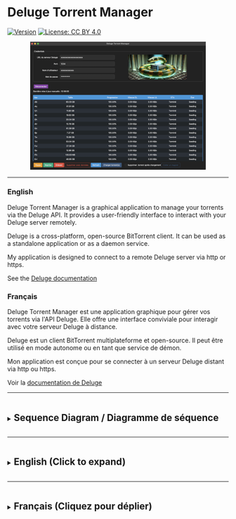 # Deluge Torrent Manager

[![Version](https://img.shields.io/badge/version-0.3.0-blue.svg)](https://semver.org)
[![License: CC BY 4.0](https://img.shields.io/badge/License-CC%20BY%204.0-lightgrey.svg)](https://creativecommons.org/licenses/by/4.0/)

<p align="center">
  <img src="docs/Screenshot.png" alt="Scrennshot DelugeManager" width="400"/>
</p>

<hr/>

### English

Deluge Torrent Manager is a graphical application to manage your torrents via the Deluge API. It provides a user-friendly interface to interact with your Deluge server remotely.

Deluge is a cross-platform, open-source BitTorrent client. It can be used as a standalone application or as a daemon service.

My application is designed to connect to a remote Deluge server via http or https.

See the [Deluge documentation](https://deluge-torrent.org/about/)

### Français

Deluge Torrent Manager est une application graphique pour gérer vos torrents via l'API Deluge. Elle offre une interface conviviale pour interagir avec votre serveur Deluge à distance.

Deluge est un client BitTorrent multiplateforme et open-source. Il peut être utilisé en mode autonome ou en tant que service de démon.

Mon application est conçue pour se connecter à un serveur Deluge distant via http ou https.

Voir la [documentation de Deluge](https://deluge-torrent.org/about/)

<hr/>

<details>
<summary><h2 style="display: inline-block">Sequence Diagram / Diagramme de séquence</h2></summary>

```mermaid
sequenceDiagram
actor User
participant UI as DelugeApp UI
participant Client as DelugeApp Client
participant Server as Deluge Server

    User->>UI: Launches application
    UI->>UI: Initializes interface

    User->>UI: Enters credentials
    User->>UI: Clicks "Connect"
    UI->>Client: login()
    Client->>Server: Authentication request
    Server-->>Client: Authentication response
    Client-->>UI: Updates interface
    UI-->>User: Displays connection status

    alt Connection successful
        UI->>Client: fetch_torrents()
        Client->>Server: Request torrent list
        Server-->>Client: Torrent list
        Client-->>UI: Updates interface
        UI-->>User: Displays torrent list

        loop Every 5 seconds
            UI->>Client: update_torrents()
            Client->>Server: Request torrent updates
            Server-->>Client: Updated data
            Client-->>UI: Updates interface
            UI-->>User: Displays updated torrents
        end

        User->>UI: Selects a torrent
        User->>UI: Chooses an action (pause, resume, remove)
        UI->>Client: torrent_action()
        Client->>Server: Torrent action request
        Server-->>Client: Action confirmation
        Client-->>UI: Updates interface
        UI-->>User: Displays action result

        User->>UI: Clicks "Load Torrent"
        UI->>User: Opens file selector
        User->>UI: Selects a .torrent file
        UI->>Client: load_torrent()
        Client->>Server: Sends torrent file
        Server-->>Client: Add confirmation
        Client-->>UI: Updates interface
        UI-->>User: Displays new torrent

        User->>UI: Clicks "Send Magnet"
        UI->>User: Opens magnet link dialog
        User->>UI: Enters magnet link
        UI->>Client: add_magnet()
        Client->>Server: Sends magnet link
        Server-->>Client: Add confirmation
        Client-->>UI: Updates interface
        UI-->>User: Displays new torrent

        User->>UI: Clicks "Disconnect"
        UI->>Client: disconnect()
        Client->>UI: Resets interface
        UI-->>User: Displays login screen
    else Connection failed
        UI-->>User: Displays error message
    end
```

</details>

<hr/>

<details>
<summary><h2 style="display: inline-block">English (Click to expand)</h2></summary>

## Key Features

- Connect to a remote Deluge server via http or https
- Intuitive user interface
- Remote torrent management: pause, resume, delete
- Support for .torrent files and magnet links
- Option to automatically delete .torrent files from your device after adding
- Compatible with Windows, macOS, and Linux (Ubuntu and derivatives)

## System Requirements

- Operating System: Windows 10+, macOS 12+, or Linux with graphical interface (Ubuntu 20.04+ and derivatives)
- Deluge server configured and accessible remotely

## Table of Contents

1. [For Users](#for-users)
   - [Installation](#installation)
   - [Usage](#usage)
2. [For Developers](#for-developers)
   - [Prerequisites](#prerequisites)
   - [Development Environment Setup](#development-environment-setup)
   - [Running in Development Mode](#running-in-development-mode)
   - [Quick Installation and Execution](#quick-installation-and-execution)
   - [Compilation](#compilation)
3. [License](#license)

## For Users

### Installation

#### Windows

1. Download the [installer](https://github.com/Crypt0zauruS/deluge-manager/releases/download/v0.3.0/DelugeManager-v0.3.0-Windows-x64-Setup.exe).
2. Double-click to install the application. Read the information displayed carefully. An uninstaller will also be added to your system.

#### macOS

1. Download [this dmg file](https://github.com/Crypt0zauruS/deluge-manager/releases/download/v0.3.0/DelugeManager-v0.3.0-macOS-arm64.dmg) if you're on Mac Apple Silicon, or [this dmg file](https://github.com/Crypt0zauruS/deluge-manager/releases/download/v0.3.0/DelugeManager-v0.3.0-macOS-x64.dmg) if you're on Mac Intel.
2. Open the DMG and move `DelugeManager.app` to your Applications folder.
3. Double-click on `DelugeManager.app` to launch the application.

#### Linux (Ubuntu and derivatives)

1. Download [this tar file](https://github.com/Crypt0zauruS/deluge-manager/releases/download/v0.3.0/DelugeManager-v0.3.0-linux-ubuntu22.04-x64.tar.gz).
2. Extract the contents of the tar file.
3. Read the Installation Guide for more information.
4. Open a terminal and navigate to the extracted folder.
5. Make the installation script executable:

```bash
chmod +x ./linux-install.sh
```

6. Run the installation in sudo mode:

   ```bash
   sudo ./linux-install.sh
   ```

You can then launch the application by searching for "DelugeManager" in your applications menu.

### Usage

1. Launch the Deluge Torrent Manager application.
2. Enter your Deluge server connection information:
   - Server URL
   - Port
   - Username
   - Password
3. Click "Connect".
4. On first connection, your system will ask if you want to save the connection information by accessing your keychain (Keychain on macOS, Key Manager on Linux, etc.). Don't worry, this is to securely save your Deluge password using your system's secure storage feature.
5. Once connected, you can manage your torrents: add, delete, pause, resume, etc.

## For Developers

### Prerequisites

- Python 3.10 or higher

Ensure Python is correctly installed by running:

```bash
python --version
```

If Python is not installed, download it from [the official website](https://www.python.org/downloads/).

On MacOS, you can also use [Homebrew](https://brew.sh/) to install Python:

```bash
brew install python
```

On Linux (Ubuntu and derivatives), you can use your package manager to install Python:

```bash
sudo apt update && sudo apt upgrade -y
sudo apt install python3 python3-pip -y
```

- Additional dependencies for Linux, especially in a WSL environment:

```bash
sudo apt-get install python3-tk libtk8.6 libopenjp2-7
```

- Git (optional, for cloning the repository)

### Development Environment Setup

1. Clone the repository or download the sources:

```bash
git clone https://github.com/your-username/DelugeManager.git
cd DelugeManager
```

2. Create a virtual environment:

```bash
python -m venv venv
```

If this command fails, verify that Python is correctly installed and the `venv` module is available.

3. Activate the virtual environment:

- Windows:

```bash
venv\Scripts\activate
```

- macOS/Linux:

```bash
source venv/bin/activate
```

4. Install dependencies:

```bash
pip install -r requirements.txt
```

If you encounter problems creating the virtual environment:

- On Windows: venv is already installed with Python but make sure Python is added to your system PATH.

- On Linux: You might need to install the `python3-venv` package. On Ubuntu or Debian, use:

```bash
sudo apt-get install python3-venv
```

- On MacOS, venv is already installed with Python3.

### Running in Development Mode

After activating the virtual environment, run:

```bash
python deluge_manager/main.py
```

### Quick Installation and Execution

If you have all the prerequisites installed, you can use the provided scripts to install dependencies and launch the application.

#### For Windows:

1. Double-click on `install.bat` to install dependencies.
2. Once installation is complete, double-click on `run.bat` to launch the application.

#### For macOS and Linux:

1. Open a terminal in the project folder.
2. Make the scripts executable:

```bash
chmod +x install.sh run.sh
```

3. Run the installation script:

```bash
./install.sh
```

4. Once installation is complete, launch the application with:

```bash
./run.sh
```

### Compilation

If you want to compile the application into an executable yourself, you can use PyInstaller.

1. First, if not already done, create and activate the virtual environment in the project directory and install dependencies:

On Windows:

```bash
./install.bat
```

On MacOS and Linux:

```bash
chmod +x install.sh
./install.sh
```

2. Make sure you are in the virtual environment:

'(venv)' should appear in your terminal.
If not, activate the virtual environment:

- On MacOS and Linux:

```bash
source venv/bin/activate
```

- on Windows powershell:

```bash
.\venv\Scripts\Activate
```

- on Windows Command Prompt:

```bash
venv\Scripts\activate
```

3. Then install PyInstaller:

```bash
pip install pyinstaller
```

4. Finally compile the application:

```bash
pyinstaller DelugeManager.spec
```

#### Notes for macOS

Note: on MacOS you will get the app but also the raw executable for the terminal in the /dist folder.

If you are on Apple Silicon, you can compile for Intel 64-bit architecture by following the instructions [here](docs/Intel_64_compilation_on_Apple_Silicon_guide.md).

5. Deactivate the virtual environment:

```bash
deactivate
```

#### The compiled executable will be in the `dist` folder.

#### General Notes

1. If you need to recompile, make sure to delete the `dist` and `build` folders before relaunching PyInstaller to clean up old attempts.

2. If you want to remove the virtual environment to clean up your project, you can do so by running:

- for MacOS and Linux :

```bash
rm -rf venv
```

- for Windows (command prompt) :

```bash
rmdir /s venv
```

- for Windows (powershell) :

```bash
Remove-Item -Recurse -Force venv
```

3. On MacOS, you can generate a custom DMG for the application using the `create-dmg.sh` script. See the [DMG_creation_guide.md](docs/DMG_creation_guide.md) file for more details.

4. You can create custom icon.ico and icon.icns icons as well as icons for Linux from your own square `.png` file using my [Icon Maker](https://github.com/Crypt0zauruS/icon-maker) tool if you are on MacOS.

- rename your png to `icon.png`

- run the `iconmaker.sh` script

```bash
./iconmaker.sh /path/to/your/icon.png
```

- copy the `icon.ico` and/or `icon.icns` files and/or the `linux_icons` directory to the root of the project (this depends on the platforms you want to compile for).

5. On Linux, you can install your freshly compiled application using the provided `linux-install.sh` script.

- Ensure the presence of the `dist` and `linux_icons` directories in the project directory.
- Make sure the script is executable:

```bash
chmod +x ./linux-install.sh
```

Run the script in sudo mode:

```bash
sudo ./linux-install.sh
```

## License

This project is licensed under the Creative Commons Attribution 4.0 International (CC BY 4.0). See the [LICENSE.md](LICENSE.md) file for more details.

</details>
<hr/>
<details>
<summary><h2 style="display: inline-block">Français (Cliquez pour déplier)</h2></summary>

## Fonctionnalités clés

- Connexion à un serveur Deluge distant par http ou https
- Interface utilisateur intuitive
- Gestion des torrents à distance: pause, reprise, suppression
- Support des fichiers .torrent et des liens magnet
- Option pour supprimer automatiquement les fichiers .torrent de votre appareil après ajout
- Compatible avec Windows, macOS et Linux (Ubuntu et dérivés)

## Configuration requise

- Système d'exploitation : Windows 10+, macOS 12+, ou Linux avec interface graphique (Ubuntu 20.04+ et dérivés)
- Serveur Deluge configuré et accessible à distance

## Table des matières

1. [Pour les utilisateurs](#pour-les-utilisateurs)
   - [Installation](#installation)
   - [Utilisation](#utilisation)
2. [Pour les développeurs](#pour-les-développeurs)
   - [Prérequis](#prérequis)
   - [Installation de l'environnement de développement](#installation-de-lenvironnement-de-développement)
   - [Exécution en mode développement](#exécution-en-mode-développement)
   - [Installation et exécution rapides](#installation-et-exécution-rapides)
   - [Compilation](#compilation)
3. [Licence](#licence)

## Pour les utilisateurs

### Installation

#### Windows

1. Téléchargez [l'installateur](https://github.com/Crypt0zauruS/deluge-manager/releases/download/v0.3.0/DelugeManager-v0.3.0-Windows-x64-Setup.exe).
2. Double-cliquez dessus pour installer l'application. Lisez bien les informations qui s'afficheront. Un désinstallateur sera également ajouté à votre système.

#### macOS

1. Téléchargez [ce fichier dmg](https://github.com/Crypt0zauruS/deluge-manager/releases/download/v0.3.0/DelugeManager-v0.3.0-macOS-arm64.dmg) si vous êtes sur Mac Apple Silicon, ou [ce fichier dmg](https://github.com/Crypt0zauruS/deluge-manager/releases/download/v0.3.0/DelugeManager-v0.3.0-macOS-x64.dmg) si vous êtes sur Mac Intel.
2. Ouvrez le DMG puis déplacez `DelugeManager.app` dans votre dossier Applications.
3. Double-cliquez sur `DelugeManager.app` pour lancer l'application.

#### Linux (Ubuntu et dérivés)

1. Téléchargez [ce fichier tar](https://github.com/Crypt0zauruS/deluge-manager/releases/download/v0.3.0/DelugeManager-v0.3.0-linux-ubuntu22.04-x64.tar.gz).
2. Extrayez le contenu du fichier tar.
3. Lisez le Guide d'Installation pour plus d'informations.
4. Ouvrez un terminal et naviguez vers le dossier décompressé.
5. Rendez le script d'installation exécutable :

```bash
chmod +x ./linux-install.sh
```

6. Lancez l'installation en mode sudo:

   ```bash
   sudo ./linux-install.sh
   ```

Vous pourrez ensuite lancer l'application en cherchant "DelugeManager" dans votre menu d'applications.

### Utilisation

1. Lancez l'application Deluge Torrent Manager.
2. Entrez les informations de connexion de votre serveur Deluge :
   - URL du serveur
   - Port
   - Nom d'utilisateur
   - Mot de passe
3. Cliquez sur "Connexion".
4. A la première connexion, votre système vous demandera si vous souhaitez enregistrer les informations de connexion en accédant à votre trousseau de clés (Keychain sur macOS, Gestionnaire de clés sur Linux, etc.). Pas d'inquiétude, cela sert à enregistrer votre mot de passe Deluge de manière sécurisée via la fonctionnalité de stockage sécurisé de votre système.
5. Une fois connecté, vous pouvez gérer vos torrents : ajouter, supprimer, mettre en pause, reprendre, etc.

## Pour les développeurs

### Prérequis

- Python 3.10 ou supérieur

Assurez-vous que Python est correctement installé en exécutant :

```bash
python --version
```

Si Python n'est pas installé, téléchargez-le depuis [le site officiel](https://www.python.org/downloads/).

Sur MacOS, vous pouvez également utiliser [Homebrew](https://brew.sh/) pour installer Python :

```bash
brew install python
```

Sur linux (Ubuntu et dérivés), vous pouvez utiliser votre gestionnaire de paquets pour installer Python :

```bash
sudo apt update && sudo apt upgrade -y
sudo apt install python3 python3-pip -y
```

- dépendances supplémentaires pour linux, notamment en environnement wsl :

```bash
sudo apt-get install python3-tk libtk8.6 libopenjp2-7
```

- Git (optionnel, pour cloner le dépôt)

### Installation de l'environnement de développement

1. Clonez le dépôt ou téléchargez les sources :

```bash
git clone https://github.com/votre-username/DelugeManager.git
cd DelugeManager
```

2. Créez un environnement virtuel :

```bash
python -m venv venv
```

Si cette commande échoue, vérifiez que Python est correctement installé et que le module `venv` est disponible.

3. Activez l'environnement virtuel :

- Windows :

```bash
venv\Scripts\activate
```

- macOS/Linux :

```bash
source venv/bin/activate
```

4. Installez les dépendances :

```bash
pip install -r requirements.txt
```

Si vous rencontrez des problèmes lors de la création de l'environnement virtuel :

- Sur Windows : venv est déjà installé avec Python mais assurez-vous que Python est ajouté à votre PATH système.

- Sur Linux : Vous pourriez avoir besoin d'installer le paquet `python3-venv`. Sur Ubuntu ou Debian, utilisez :

```bash
sudo apt-get install python3-venv
```

- Sur MacOS, venv est déjà installé avec Python3.

### Exécution en mode développement

Après avoir activé l'environnement virtuel, exécutez :

```bash
python deluge_manager/main.py
```

### Installation et exécution rapides

Si vous avez tous les prérequis installés, vous pouvez utiliser les scripts fournis pour installer les dépendances et lancer l'application.

### Pour Windows :

1. Double-cliquez sur `install.bat` pour installer les dépendances.
2. Une fois l'installation terminée, double-cliquez sur `run.bat` pour lancer l'application.

### Pour macOS et Linux :

1. Ouvrez un terminal dans le dossier du projet.
2. Rendez les scripts exécutables :

```bash
chmod +x install.sh run.sh
```

3. Exécutez le script d'installation :

```bash
./install.sh
```

4. Une fois l'installation terminée, lancez l'application avec :

```bash
./run.sh
```

### Compilation

Si vous souhaitez compiler vous-même l'application en un exécutable, vous pouvez utiliser PyInstaller.

1. Tout d'abord, si ce n'est pas déjà fait, créer et activer l'environnement virtuel dans le répertoire du projet puis installer les dépendances :

Sous Windows :

```bash
./install.bat
```

Sous MacOS et Linux :

```bash
chmod +x install.sh
./install.sh
```

2. Assurer-vous que vous êtes dans l'environnement virtuel :

'(venv)' doit apparaître dans votre terminal.
Si ce n'est pas le cas, activez l'environnement virtuel :

- Sous MacOS et Linux :

```bash
source venv/bin/activate
```

- sous Windows powershell:

```bash
.\venv\Scripts\Activate
```

- sous Windows Command Prompt :

```bash
venv\Scripts\activate
```

3. puis installer PyInstaller :

```bash
pip install pyinstaller
```

4. Enfin compilez L'application:

```bash
pyinstaller DelugeManager.spec
```

#### Notes pour macOS

Note: sous MacOS vous obtiendrez l'app mais aussi l'executable brut pour le terminal dans le dossier /dist.

Si vous êtes sous Apple Silicon, vous pouvez compiler pour l'architecture Intel 64-bit en suivant les instructions [ici](docs/Intel_64_compilation_on_Apple_Silicon_guide.md).

5. Désactivez l'environnement virtuel :

```bash
deactivate
```

#### L'exécutable compilé se trouvera dans le dossier `dist`.

#### Notes générales

1. Si vous devez recommencer la compilation, assurez-vous de supprimer les dossiers `dist` et `build` avant de relancer PyInstaller pour bien nettoyer les anciennes tentatives.

2. Si vous souhaitez supprimer l'environnement virtuel pour nettoyer votre projet, vous pouvez le faire en exécutant :

- pour MacOS et Linux :

```bash
rm -rf venv
```

- pour Windows (command prompt) :

```bash
rmdir /s venv
```

- pour Windows (powershell) :

```bash
Remove-Item -Recurse -Force venv
```

3. Sous MacOS, vous pouvez générer un DMG personnalisé pour l'application en utilisant le script `create-dmg.sh`. Voir le fichier [DMG_creation_guide.md](docs/DMG_creation_guide.md) pour plus de détails.

4. Vous pouvez créer les icônes personnalisés icon.ico et icon.icns ainsi que les icônes pour Linux à partir de votre propre fichier `.png` au format carré en utilisant mon outil [Icon Maker](https://github.com/Crypt0zauruS/icon-maker) si vous êtes sous MacOS.

- renommez votre png en `icon.png`

- lancer le script `iconmaker.sh`

```bash
./iconmaker.sh /path/to/your/icon.png
```

- copier les fichiers `icon.ico` et/ou `icon.icns` et/ou le répertoire `linux_icons` dans la racine du projet (cela dépend des plateformes pour lesquelles vous souhaitez compiler).

5. Sous Linux, vous pouvez installer votre application fraichement compilée en utilisant le script `linux-install.sh` fourni.

- Assurez-vous de la présence des répertoires `dist` et `linux_icons` dans le répertoire du projet.
- Assurez-vous que le script est exécutable :

```bash
chmod +x ./linux-install.sh
```

Lancez le script en mode sudo :

```bash
sudo ./linux-install.sh
```

## Licence

Ce projet est sous licence Creative Commons Attribution 4.0 International (CC BY 4.0). Voir le fichier [LICENSE.md](LICENSE.md) pour plus de détails.

</details>
